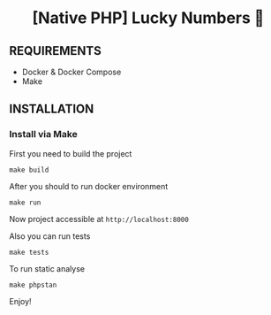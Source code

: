 <h1 align="center">[Native PHP] Lucky Numbers 🎲</h1>


REQUIREMENTS
------------
* Docker & Docker Compose
* Make

INSTALLATION
------------

### Install via Make

First you need to build the project
```
make build
```
After you should to run docker environment
```
make run
```
Now project accessible at `http://localhost:8000`

Also you can run tests
```
make tests
```
To run static analyse
```
make phpstan
```

Enjoy!